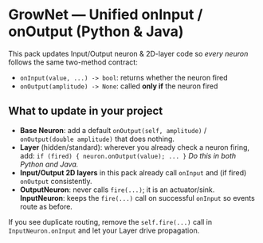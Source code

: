 # GrowNet — Unified onInput / onOutput (Python & Java)

This pack updates Input/Output neuron & 2D-layer code so *every neuron*
follows the same two-method contract:
  - `onInput(value, ...) -> bool`: returns whether the neuron fired
  - `onOutput(amplitude) -> None`: called **only if** the neuron fired

## What to update in your project
- **Base Neuron**: add a default `onOutput(self, amplitude)` / `onOutput(double amplitude)` that does nothing.
- **Layer** (hidden/standard): wherever you already check a neuron firing, add:
    `if (fired) { neuron.onOutput(value); ... }`
  *Do this in both Python and Java.*
- **Input/Output 2D layers** in this pack already call `onInput` and (if fired) `onOutput` consistently.
- **OutputNeuron**: never calls `fire(...)`; it is an actuator/sink.
  **InputNeuron**: keeps the `fire(...)` call on successful `onInput` so events route as before.

If you see duplicate routing, remove the `self.fire(...)` call in `InputNeuron.onInput` and let your Layer drive propagation.
